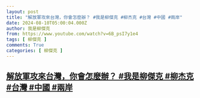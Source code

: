 ```yaml
---
layout: post
title: "解放軍攻來台灣，你會怎麼辦？ #我是柳傑克 #柳杰克 #台灣 #中國 #兩岸"
date: 2024-08-10T05:00:04.000Z
author: 我是柳傑克
from: https://www.youtube.com/watch?v=6B_psI7y1e4
tags: [ 柳傑克 ]
comments: True
categories: [ 柳傑克 ]
---
```

<!--1723266004000-->
[解放軍攻來台灣，你會怎麼辦？ #我是柳傑克 #柳杰克 #台灣 #中國 #兩岸](https://www.youtube.com/watch?v=6B_psI7y1e4)
------

<div>

</div>
